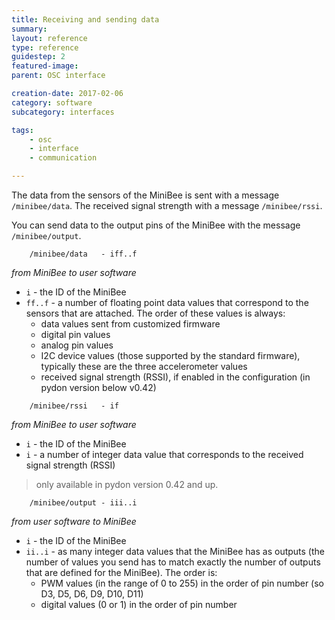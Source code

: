 ```yaml
---
title: Receiving and sending data
summary: 
layout: reference
type: reference
guidestep: 2
featured-image: 
parent: OSC interface

creation-date: 2017-02-06
category: software
subcategory: interfaces

tags:
    - osc
    - interface
    - communication

---
```


The data from the sensors of the MiniBee is sent with a message `/minibee/data`. The received signal strength with a message `/minibee/rssi`.

You can send data to the output pins of the MiniBee with the message `/minibee/output`.



```
    /minibee/data   - iff..f
```
*from MiniBee to user software*
   
* `i` - the ID of the MiniBee
* `ff..f` - a number of floating point data values that correspond to the sensors that are attached. The order of these values is always:
    - data values sent from customized firmware
    - digital pin values
    - analog pin values
    - I2C device values (those supported by the standard firmware), typically these are the three accelerometer values
    - received signal strength (RSSI), if enabled in the configuration (in pydon version below v0.42)

```
    /minibee/rssi   - if
```
*from MiniBee to user software*

* `i` - the ID of the MiniBee
* `i` - a number of integer data value that corresponds to the received signal strength (RSSI)
    
> only available in pydon version 0.42 and up.




```
    /minibee/output - iii..i
```
*from user software to MiniBee*

* `i` - the ID of the MiniBee
* `ii..i` - as many integer data values that the MiniBee has as outputs (the number of values you send has to match exactly the number of outputs that are defined for the MiniBee). The order is:
    - PWM values (in the range of 0 to 255) in the order of pin number (so D3, D5, D6, D9, D10, D11)
    - digital values (0 or 1) in the order of pin number

